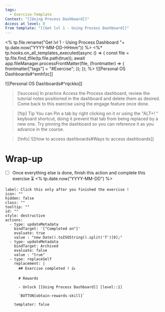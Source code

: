 ```yaml
---
tags:
  - Exercise-Template
Context: "[[Using Process Dashboard]]"
Access at level: 0
From template: "[[Get lvl 1 - Using Process Dashboard]]"
---
```

<% tp.file.rename("Get lvl 1 - Using Process Dashboard "+ tp.date.now("YYYY-MM-DD-HHmm")) %>
<%* tp.hooks.on_all_templates_executed(async () => {
  const file = tp.file.find_tfile(tp.file.path(true));
  await app.fileManager.processFrontMatter(file, (frontmatter) => {
    frontmatter["tags"] = "#Exercise";
  });
}); 
%>
![[Personal OS Dashboards#^emhfzc]]

![[Personal OS Dashboards#^rqckko]]

> [!success] In practice
> Access the Process dashboard, review the tutorial notes positioned in the dashboard and delete them as desired. Come back to this exercise using the engage feature once done. 

> [!tip] Tip
> You can Pin a tab by right clicking on it or using the "ALT+! " keyboard shortcut, doing it prevent that tab from being replaced by a new one. Try pinning the dashboard so you can reference it as you advance in the course.

> [!info] 
> ![[How to access dashboards#Ways to access dashboards]]

# Wrap-up

- [ ] Once everything else is done, finish this action and complete this exercise ⏳ <% tp.date.now("YYYY-MM-DD") %>

```meta-bind-button
label: Click this only after you finished the exercise !
icon: ""
hidden: false
class: ""
tooltip: ""
id: ""
style: destructive
actions:
  - type: updateMetadata
    bindTarget: '["Completed on"]'
    evaluate: true
    value : "new Date().toISOString().split('T')[0];" 
  - type: updateMetadata
    bindTarget: Archived
    evaluate: false
    value : "true" 
  - type: replaceSelf
    replacement: |
      ## Exercise completed ! 👍 
      
      # Rewards
      
      - Unlock [[Using Process Dashboard]] [level::1]
      
      `BUTTON[obtain-rewards-skill]`
      
    templater: false
```
